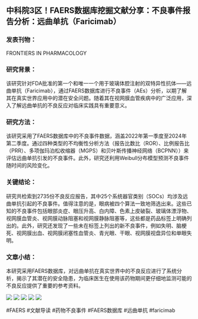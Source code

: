 ## 中科院3区！FAERS数据库挖掘文献分享：不良事件报告分析：远曲单抗（Faricimab）

### 发表刊物：
FRONTIERS IN PHARMACOLOGY

### 研究背景：
该研究针对FDA批准的第一个和唯一一个用于玻璃体腔注射的双特异性抗体——远曲单抗（Faricimab），通过FAERS数据库进行不良事件（AEs）分析，以期了解其在真实世界应用中的潜在安全问题。随着其在视网膜血管疾病中的广泛应用，深入了解远曲单抗的不良反应对临床实践具有重要意义。

### 研究方法：
该研究采用了FAERS数据库中的不良事件数据，涵盖2022年第一季度至2024年第二季度。通过四种类型的不均衡性分析方法（报告比数比（ROR）、比例报告比（PRR）、多项伽玛泊松收缩器（MGPS）和贝叶斯传播神经网络（BCPNN））来评估远曲单抗引发的不良事件。此外，研究还利用Weibull分布模型预测不良事件随时间的风险变化。

### 关键结论：
研究共检索到2735份不良反应报告，其中25个系统器官类别（SOCs）均涉及远曲单抗引起的不良事件。值得注意的是，眼病被四个算法一致地筛选出来。这些已知的不良事件包括眼部炎症、眼压升高、白内障、色素上皮破裂、玻璃体漂浮物、视网膜血管炎、视网膜动脉阻塞和视网膜静脉阻塞等，这些都是药品标签上明确列出的。此外，研究还发现了一些未在标签上列出的新不良事件，例如失明、脑梗死、视网膜出血、视网膜闭塞性血管炎、青光眼、干眼、视网膜视盘异位和单眼失明。

### 文章小结：
本研究采用FAERS数据库，对远曲单抗在真实世界中的不良反应进行了系统分析，揭示了其潜在的安全隐患，为临床医生在使用该药物期间更仔细地监测可能的不良反应提供了重要的参考资料。

![](https://cdn.ncbi.nlm.nih.gov/pmc/blobs/5cbc/11936923/5f52e36ad867/fphar-16-1521358-g001.jpg)
![](https://cdn.ncbi.nlm.nih.gov/pmc/blobs/5cbc/11936923/fd9fdc6a7ccb/fphar-16-1521358-g002.jpg)
![](https://cdn.ncbi.nlm.nih.gov/pmc/blobs/5cbc/11936923/090e06138f8b/fphar-16-1521358-g003.jpg)
![](https://cdn.ncbi.nlm.nih.gov/pmc/blobs/5cbc/11936923/e7f617b7733e/fphar-16-1521358-g004.jpg)
![](https://cdn.ncbi.nlm.nih.gov/pmc/blobs/5cbc/11936923/f1b9f4d0df63/fphar-16-1521358-g005.jpg)

#FAERS #文献导读 #药物不良事件 #FAERS数据库 #远曲单抗 #faricimab